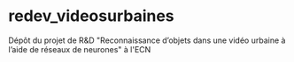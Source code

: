 # redev_videosurbaines
Dépôt du projet de R&amp;D "Reconnaissance d’objets dans une vidéo urbaine à l’aide de réseaux de neurones" à l'ECN

